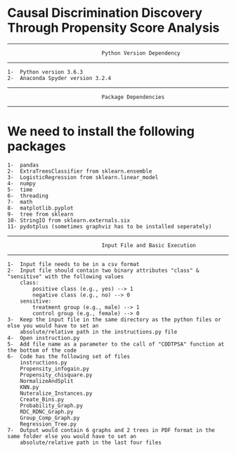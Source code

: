 # Causal Discrimination Discovery Through Propensity Score Analysis

___________________________________________________________________________

                                  Python Version Dependency                                                                 
___________________________________________________________________________

	1-  Python version 3.6.3
	2-  Anaconda Spyder version 3.2.4  

____________________________________________________________________________

                                  Package Dependencies                                                                 
____________________________________________________________________________

# We need to install the following packages

	1-  pandas
	2-  ExtraTreesClassifier from sklearn.ensemble
	3-  LogisticRegression from sklearn.linear_model
	4-  numpy
	5-  time
	6-  threading
	7-  math
	8-  matplotlib.pyplot
	9-  tree from sklearn
	10- StringIO from sklearn.externals.six
	11- pydotplus (sometimes graphviz has to be installed seperately)

_____________________________________________________________________________

                                  Input File and Basic Execution                                                             
_____________________________________________________________________________

	1-  Input file needs to be in a csv format
	2-  Input file should contain two binary attributes "class" & "sensitive" with the following values
	    class:
	    	positive class (e.g., yes) --> 1
	    	negative class (e.g., no) --> 0
	    sensitive:
	    	treatment group (e.g., male) --> 1
	    	control group (e.g., female) --> 0
	3-  Keep the input file in the same directory as the python files or else you would have to set an 
		absolute/relative path in the instructions.py file
	4-  Open instruction.py
	5-  Add file name as a parameter to the call of "CDDTPSA" function at the bottom of the code
	6-  Code has the following set of files
		instructions.py
		Propensity_infogain.py
		Propensity_chisquare.py
		NormalizeAndSplit
		KNN.py
		Nuteralize_Instances.py
		Create_Bins.py
		Probability_Graph.py
		RDC_RDNC_Graph.py
		Group_Comp_Graph.py
		Regression_Tree.py
	7-  Output would contain 6 graphs and 2 trees in PDF format in the same folder else you would have to set an 
		absolute/relative path in the last four files

